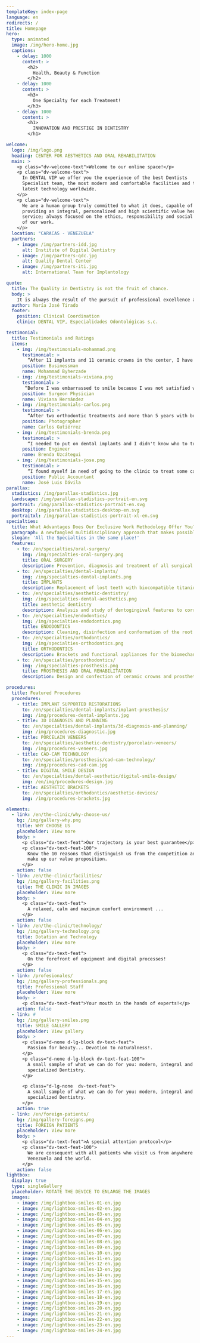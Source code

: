 ```yaml
---
templateKey: index-page
language: en
redirects: /
title: Homepage
hero:
  type: animated
  image: /img/hero-home.jpg
  captions: 
    - delay: 1000
      content: >
        <h2>
          Health, Beauty & Function
        </h2>
    - delay: 1000
      content: >
        <h3>
          One Specialty for each Treatment!
        </h3>
    - delay: 1000
      content: >
        <h1>
          INNOVATION AND PRESTIGE IN DENTISTRY
        </h1>

welcome:
  logo: /img/logo.png
  heading: CENTER FOR AESTHETICS AND ORAL REHABILITATION
  main: >
    <p class="dv-welcome-text">Welcome to our online space!</p>
    <p class="dv-welcome-text">
      In DENTAL VIP we offer you the experience of the best Dentists
      Specialist team, the most modern and comfortable facilities and the
      latest technology worldwide.
    </p>
    <p class="dv-welcome-text">
      We are a human group truly committed to what it does, capable of
      providing an integral, personalized and high scientific value health
      service; always focused on the ethics, responsibility and social sense
      of our work.
    </p>
  location: "CARACAS - VENEZUELA"
  partners:
    - image: /img/partners-idd.jpg
      alt: Institute of Digital Dentistry
    - image: /img/partners-qdc.jpg
      alt: Quality Dental Center
    - image: /img/partners-iti.jpg
      alt: International Team for Implantology

quote:
  title: The Quality in Dentistry is not the fruit of chance.
  body: >
    It is always the result of the pursuit of professional excellence and an intelligent effort for continuous improvement. Permanent training in new trends and therapeutic philosophies, honesty, efficient use of resources and cordial attention of people generate the highest levels of satisfaction in all our patients.
  author: María José Tirado
  footer:
    position: Clinical Coordination
    clinic: DENTAL VIP, Especialidades Odontológicas s.c.

testimonial:
  title: Testimonials and Ratings
  items:
    - img: /img/testimonials-mohammad.png
      testimonial: >
        “After 11 implants and 11 ceramic crowns in the center, I have always had very good experiences. I was honestly very satisfied with the services of DENTAL VIP. Implants are a great success, and the only thing I regret is not having done it before. Thanks to everyone, and especially Dr. Garabán, for his patience, human quality and professional ethics”.
      position: Businessman
      name: Mohammad Byherzade
    - img: /img/testimonials-viviana.png
      testimonial: >
       “Before I was embarrassed to smile because I was not satisfied with the appearance of my teeth. Since I visited DENTAL VIP I feel more comfortable and sure of myself. They made me a digital smile design, cut my gums, bleached my teeth and placed me four truly spectacular porcelain veneers. I would recommend them with my eyes closed”.
      position: Surgeon Physician
      name: Viviana Hernández
    - img: /img/testimonials-carlos.png
      testimonial: >
        “After two orthodontic treatments and more than 5 years with braces, I thought that my case had no solution. Almost without hope, and only because of the results I observed in my cousin Marta, I decided to visit Dr. José Miguel Gómez. In just 3 months with my new brackets I noticed an impressive improvement, and finally, I was able to recover my smile. I learned that, definitely, cheap is very expensive”.
      position: Photographer
      name: Carlos Gutiérrez
    - img: /img/testimonials-brenda.png
      testimonial: >
        “I needed to put on dental implants and I didn't know who to trust. I requested several opinions and finally decided on DENTAL VIP, and not because it was a recognized clinic, but because they offered me the best guarantees and gave me a lot of security. Now that I have finished the treatment I can say that I was delighted and that the whole team seemed me very close and professional”.
      position: Engineer
      name: Brenda Uzcátegui
    - img: /img/testimonials-jose.png
      testimonial: >
        “I found myself in need of going to the clinic to treat some cavities and getting two root canal treatments. I would recommend to DENTAL VIP for the advice provided, for the easy access to its location, for the receptivity of its staff, for its impeccable facilities, and above all; because the procedures were executed without any kind of pain. Very good dentists”.
      position: Public Accountant
      name: José Luis Dávila
parallax:
  stadistics: /img/parallax-stadistics.jpg
  landscape: /img/parallax-stadistics-portrait-en.svg
  portrait: /img/parallax-stadistics-portrait-en.svg
  desktop: /img/parallax-stadistics-desktop-en.svg
  portraitxl: /img/parallax-stadistics-portrait-xl-en.svg
specialties:
  title: What Advantages Does Our Exclusive Work Methodology Offer You?
  paragraph: A newfangled multidisciplinary approach that makes possible the integrative management of knowledge and maximizes the resolution capacity of our healthcare team.
  slogan: 'All the Specialties in the same place!'
  features:
    - to: /en/specialties/oral-surgery/
      img: /img/specialties-oral-surgery.png
      title: ORAL SURGERY
      description: Prevention, diagnosis and treatment of all surgical pathology itself or associated with teeth, mucous membranes, lips, gums and maxillary bones.
    - to: /en/specialties/dental-implants/
      img: /img/specialties-dental-implants.png
      title: IMPLANTS
      description: Replacement of lost teeth with biocompatible titanium devices that enable fixed oral rehabilitation of partially or totally edentulous patients.
    - to: /en/specialties/aesthetic-dentistry/
      img: /img/specialties-dental-aesthetics.png
      title: aesthetic dentistry
      description: Analysis and study of dentogingival features to correct cosmetic defects and beautify the general appearance of the smile.
    - to: /en/specialties/endodontics/
      img: /img/specialties-endodontics.png
      title: ENDODONTICS
      description: Cleaning, disinfection and conformation of the root canals as a previous step to the multiple procedures of prosthesis and dental restoration.
    - to: /en/specialties/orthodontics/
      img: /img/specialties-orthodontics.png
      title: ORTHODONTICS
      description: Brackets and functional appliances for the biomechanical correction of malocclusions, dental malpositions and dentofacial deformities.
    - to: /en/specialties/prosthodontics/
      img: /img/specialties-prosthesis.png
      title: PROSTHESIS AND ORAL REHABILITATION
      description: Design and confection of ceramic crowns and prosthetic structures that restore the integrity of dental arches, aesthetics and masticatory function.

procedures:
  title: Featured Procedures
  procedures:
    - title: IMPLANT SUPPORTED RESTORATIONS
      to: /en/specialties/dental-implants/implant-prosthesis/
      img: /img/procedures-dental-implants.jpg
    - title: 3D DIAGNOSIS AND PLANNING
      to: /en/specialties/dental-implants/3d-diagnosis-and-planning/
      img: /img/procedures-diagnostic.jpg
    - title: PORCELAIN VENEERS
      to: /en/specialties/aesthetic-dentistry/porcelain-veneers/
      img: /img/procedures-veneers.jpg
    - title: CAD-CAM TECHNOLOGY
      to: /en/specialties/prosthesis/cad-cam-technology/
      img: /img/procedures-cad-cam.jpg
    - title: DIGITAL SMILE DESIGN
      to: /en/specialties/dental-aesthetic/digital-smile-design/
      img: /en/img/procedures-design.jpg
    - title: AESTHETIC BRACKETS
      to: /en/specialties/orthodontics/aesthetic-devices/
      img: /img/procedures-brackets.jpg

elements:
  - link: /en/the-clinic/why-choose-us/
    bg: /img/gallery-why.png
    title: WHY CHOOSE US
    placeholder: View more
    body: >
      <p class="dv-text-feat">Our trajectory is your best guarantee</p>
      <p class="dv-text-feat-100">
        Know the 10 reasons that distinguish us from the competition and
        make up our value proposition.
      </p>
    action: false
  - link: /en/the-clinic/facilities/
    bg: /img/gallery-facilities.png
    title: THE CLINIC IN IMAGES
    placeholder: View more
    body: >
      <p class="dv-text-feat">
        A relaxed, calm and maximum comfort environment ...
      </p>
    action: false
  - link: /en/the-clinic/technology/
    bg: /img/gallery-technology.png
    title: Dotation and Technology
    placeholder: View more
    body: >
      <p class="dv-text-feat">
        On the forefront of equipment and digital processes!
      </p>
    action: false
  - link: /profesionales/
    bg: /img/gallery-professionals.png
    title: Professional Staff
    placeholder: View more
    body: >
      <p class="dv-text-feat">Your mouth in the hands of experts!</p>
    action: false
  - link: #
    bg: /img/gallery-smiles.png
    title: SMILE GALLERY
    placeholder: View gallery
    body: >
      <p class="d-none d-lg-block dv-text-feat">
        Passion for beauty... Devotion to naturalness!.
      </p>
      <p class="d-none d-lg-block dv-text-feat-100">
        A small sample of what we can do for you: modern, integral and
        specialized Dentistry.
      </p>

      <p class="d-lg-none  dv-text-feat">
        A small sample of what we can do for you: modern, integral and
        specialized Dentistry.
      </p>
    action: true
  - link: /en/foreign-patients/
    bg: /img/gallery-foreigns.png
    title: FOREIGN PATIENTS
    placeholder: View more
    body: >
      <p class="dv-text-feat">A special attention protocol</p>
      <p class="dv-text-feat-100">
        We are consequent with all patients who visit us from anywhere in
        Venezuela and the world.
      </p>
    action: false
lightbox:
  display: true
  type: singleGallery
  placeholder: ROTATE THE DEVICE TO ENLARGE THE IMAGES
  images:
    - image: /img/lightbox-smiles-01-en.jpg
    - image: /img/lightbox-smiles-02-en.jpg
    - image: /img/lightbox-smiles-03-en.jpg
    - image: /img/lightbox-smiles-04-en.jpg
    - image: /img/lightbox-smiles-05-en.jpg
    - image: /img/lightbox-smiles-06-en.jpg
    - image: /img/lightbox-smiles-07-en.jpg
    - image: /img/lightbox-smiles-08-en.jpg
    - image: /img/lightbox-smiles-09-en.jpg
    - image: /img/lightbox-smiles-10-en.jpg
    - image: /img/lightbox-smiles-11-en.jpg
    - image: /img/lightbox-smiles-12-en.jpg
    - image: /img/lightbox-smiles-13-en.jpg
    - image: /img/lightbox-smiles-14-en.jpg
    - image: /img/lightbox-smiles-15-en.jpg
    - image: /img/lightbox-smiles-16-en.jpg
    - image: /img/lightbox-smiles-17-en.jpg
    - image: /img/lightbox-smiles-18-en.jpg
    - image: /img/lightbox-smiles-19-en.jpg
    - image: /img/lightbox-smiles-20-en.jpg
    - image: /img/lightbox-smiles-21-en.jpg
    - image: /img/lightbox-smiles-22-en.jpg
    - image: /img/lightbox-smiles-23-en.jpg
    - image: /img/lightbox-smiles-24-en.jpg
---
```

